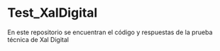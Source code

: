 # Test_XalDigital
En este repositorio se encuentran el código y respuestas de la prueba técnica de Xal Digital
